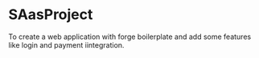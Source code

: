# SAasProject
To create a web application with forge boilerplate and add some features like login and payment iintegration.
